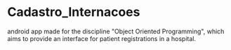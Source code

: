 # Cadastro_Internacoes
android app made for the discipline "Object Oriented Programming", which aims to provide an interface for patient registrations in a hospital.
